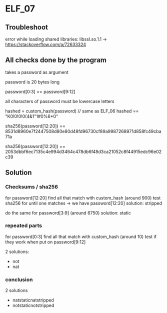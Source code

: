 # ELF_07

## Troubleshoot

error while loading shared libraries: libssl.so.1.1
-> https://stackoverflow.com/a/72633324

## All checks done by the program

takes a password as argument

password is 20 bytes long

password[0:3] == password[9:12]

all characters of password must be lowercase letters

hashed = custom_hash(password) // same as ELF_06
hashed == "K0!0!0!0(4&1\"1#0%6*0"

sha256(password[12:20]) == 8531d8960e7f2447508d80e80d48fd96730cf89a9987268971d858fc49cba71a

sha256(password[12:20]) == 2053dbbf6ec7135c4e994d3464c478db6f48d3ca21052c8f44915edc96e02c39

## Solution

### Checksums / sha256

for password[12:20] find all that match with custom_hash (around 900)
test sha256 for until one matches
-> we have password[12:20]
solution: stripped

do the same for password[3:9] (around 6750)
solution: static

### repeated parts

for password[0:3] find all that match with custom_hash (around 10)
test if they work when put on password[9:12]

2 solutions:
- not
- nat

### conclusion

2 solutions
- natstaticnatstripped
- notstaticnotstripped

